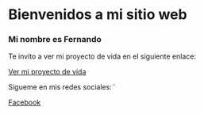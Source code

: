 # Bienvenidos a mi sitio web

### Mi nombre es Fernando 

Te invito a ver mi proyecto de vida en el siguiente enlace:

[Ver mi proyecto de vida](https://rpfernando00.github.io/we¨b2020/proyecto_vida)

Sigueme en mis redes sociales:¨

[Facebook](https://www.facebook.com/fernando.rodriguezpichardo.52/)